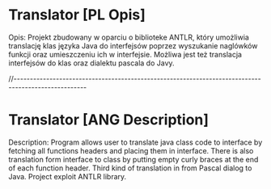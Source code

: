 # Translator  [PL Opis]

Opis:
Projekt zbudowany w oparciu o biblioteke ANTLR, który umożliwia translację klas języka Java do interfejsów
poprzez wyszukanie naglówków funkcji oraz umieszczeniu ich w interfejsie. Możliwa jest też translacja 
interfejsów do klas oraz dialektu pascala do Javy. 



//----------------------------------------------------------------------------------------------------



# Translator [ANG Description]

Description:
Program allows user to translate java class code to interface by fetching all functions 
headers and placing them in interface. There is also translation form interface to class 
by putting empty curly braces at the end of each function header. 
Third kind of translation in from Pascal dialog to Java. Project exploit ANTLR library.
